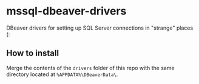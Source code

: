 # mssql-dbeaver-drivers
DBeaver drivers for setting up SQL Server connections in "strange" places (:

## How to install
Merge the contents of the ```drivers``` folder of this repo with the same directory located at ```%APPDATA%\DBeaverData\```.

